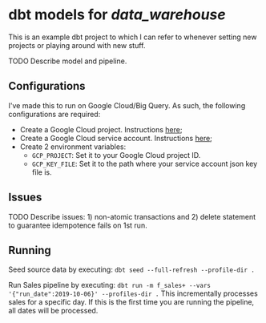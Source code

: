 # dbt models for _data_warehouse_
This is an example dbt project to which I can refer to whenever setting new projects or playing
around with new stuff. 

TODO Describe model and pipeline.

## Configurations
I've made this to run on Google Cloud/Big Query. As such, the following configurations are required:
* Create a Google Cloud project. Instructions [here](https://cloud.google.com/resource-manager/docs/creating-managing-projects);
* Create a Google Cloud service account. Instructions [here](https://cloud.google.com/iam/docs/creating-managing-service-accounts);
* Create 2 environment variables:
    * `GCP_PROJECT`: Set it to your Google Cloud project ID.
    * `GCP_KEY_FILE`: Set it to the path where your service account json key file is.

## Issues

TODO Describe issues: 1) non-atomic transactions and 2) delete statement to guarantee idempotence fails on 1st run.

## Running
Seed source data by executing:
`dbt seed --full-refresh --profile-dir .`

Run Sales pipeline by executing:
`dbt run -m f_sales+ --vars '{"run_date":2019-10-06}' --profiles-dir .`
This incrementally processes sales for a specific day. If this is the first time you are
running the pipeline, all dates will be processed.